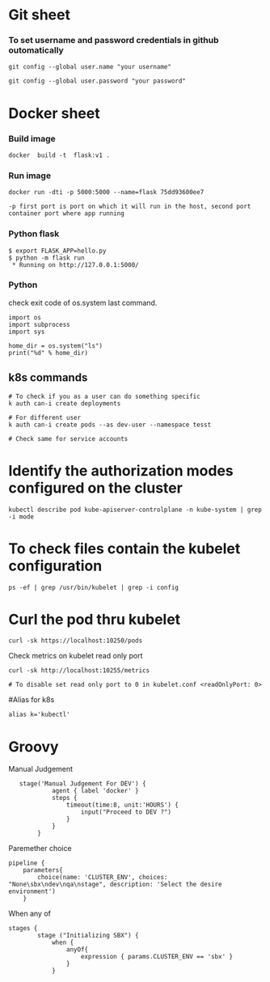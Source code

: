 # Git sheet


### To set username and password credentials in github outomatically 
```
git config --global user.name "your username"

git config --global user.password "your password"
```


# Docker sheet

### Build image

```
docker  build -t  flask:v1 .
```

### Run image

```
docker run -dti -p 5000:5000 --name=flask 75dd93600ee7

-p first port is port on which it will run in the host, second port container port where app running
```


### Python flask

```
$ export FLASK_APP=hello.py
$ python -m flask run
 * Running on http://127.0.0.1:5000/
```

### Python

check exit code of os.system last command.

```
import os
import subprocess
import sys

home_dir = os.system("ls")
print("%d" % home_dir)
```



## k8s commands



```
# To check if you as a user can do something specific
k auth can-i create deployments

# For different user
k auth can-i create pods --as dev-user --namespace tesst

# Check same for service accounts
```

# Identify the authorization modes configured on the cluster

```
kubectl describe pod kube-apiserver-controlplane -n kube-system | grep -i mode

```

# To check files contain the kubelet configuration

```
ps -ef | grep /usr/bin/kubelet | grep -i config
```

# Curl the pod thru kubelet

```
curl -sk https://localhost:10250/pods
```

Check metrics on kubelet read only port

```
curl -sk http://localhost:10255/metrics 

# To disable set read only port to 0 in kubelet.conf <readOnlyPort: 0>
```

#Alias for k8s

```
alias k='kubectl'
```


# Groovy

Manual Judgement
```
   stage('Manual Judgement For DEV') {
            agent { label 'docker' }
            steps {
                timeout(time:8, unit:'HOURS') {
                    input("Proceed to DEV ?")
                }
            }
        }
```

Paremether choice
```
pipeline {
    parameters{
        choice(name: 'CLUSTER_ENV', choices: "None\sbx\ndev\nqa\nstage", description: 'Select the desire environment')
    }
```


When any of

```
stages {
        stage ("Initializing SBX") {
            when {
                anyOf{
                    expression { params.CLUSTER_ENV == 'sbx' }
                }
            }
```


